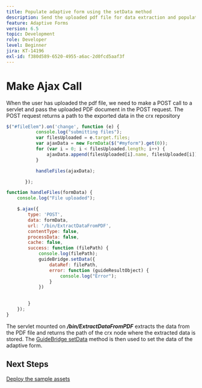 ```yaml
---
title: Populate adaptive form using the setData method
description: Send the uploaded pdf file for data extraction and populate the adaptive form with the extracted data
feature: Adaptive Forms
version: 6.5
topic: Development
role: Developer
level: Beginner
jira: KT-14196
exl-id: f380d589-6520-4955-a6ac-2d0fcd5aaf3f
---
```

# Make Ajax Call

When the user has uploaded the pdf file, we need to make a POST call to a servlet and pass the uploaded PDF document in the POST request. The POST request returns a path to the exported data in the crx repository

```javascript
$("#fileElem").on('change', function (e) {
           console.log("submitting files");
           var filesUploaded = e.target.files;
           var ajaxData = new FormData($("#myform").get(0));
           for (var i = 0; i < filesUploaded.length; i++) {
               ajaxData.append(filesUploaded[i].name, filesUploaded[i]);
           }

           handleFiles(ajaxData);

       });

function handleFiles(formData) {
    console.log("File uploaded");

    $.ajax({
        type: 'POST',
        data: formData,
        url: '/bin/ExtractDataFromPDF',
        contentType: false,
        processData: false,
        cache: false,
        success: function (filePath) {
            console.log(filePath);
            guideBridge.setData({
                dataRef: filePath,
                error: function (guideResultObject) {
                    console.log("Error");
                }
            })
            

        }
    });
}

```

The servlet mounted on **_/bin/ExtractDataFromPDF_** extracts the data from the PDF file and returns the path of the crx node where the extracted data is stored.
The [GuideBridge setData](https://developer.adobe.com/experience-manager/reference-materials/6-5/forms/javascript-api/GuideBridge.html#setData__anchor) method is then used to set the data of the adaptive form.

## Next Steps

[Deploy the sample assets](./test-the-solution.md)
